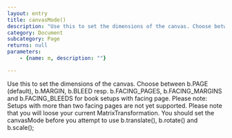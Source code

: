 ```yaml
---
layout: entry
title: canvasMode()
description: "Use this to set the dimensions of the canvas. Choose between b.PAGE (default), b.MARGIN, b.BLEED resp. b.FACING_PAGES, b.FACING_MARGINS and b.FACING_BLEEDS for book setups with facing page. Please note: Setups with more than two facing pages are not yet supported.\nPlease note that you will loose your current MatrixTransformation. You should set the canvasMode before you attempt to use b.translate(), b.rotate() and b.scale();"
category: Document
subcategory: Page
returns: null
parameters:
    - {name: m, description: ""}

---
```

Use this to set the dimensions of the canvas. Choose between b.PAGE (default), b.MARGIN, b.BLEED resp. b.FACING_PAGES, b.FACING_MARGINS and b.FACING_BLEEDS for book setups with facing page. Please note: Setups with more than two facing pages are not yet supported.
Please note that you will loose your current MatrixTransformation. You should set the canvasMode before you attempt to use b.translate(), b.rotate() and b.scale();